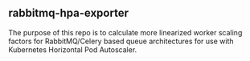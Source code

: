 ## rabbitmq-hpa-exporter
The purpose of this repo is to calculate more linearized worker scaling factors for RabbitMQ/Celery based queue architectures for use with Kubernetes Horizontal Pod Autoscaler.